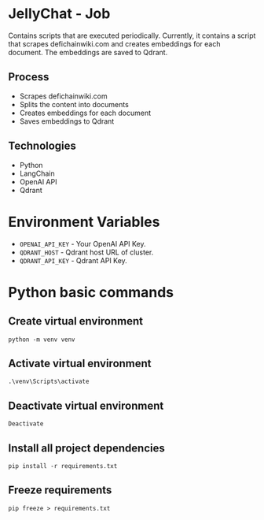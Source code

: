 # JellyChat - Job

Contains scripts that are executed periodically. Currently, it contains a script that scrapes defichainwiki.com and creates embeddings for each document. The embeddings are saved to Qdrant.

## Process

- Scrapes defichainwiki.com
- Splits the content into documents
- Creates embeddings for each document
- Saves embeddings to Qdrant

## Technologies

- Python
- LangChain
- OpenAI API
- Qdrant

# Environment Variables

- `OPENAI_API_KEY` - Your OpenAI API Key.
- `QDRANT_HOST` - Qdrant host URL of cluster.
- `QDRANT_API_KEY` - Qdrant API Key.

# Python basic commands

## Create virtual environment

```
python -m venv venv
```

## Activate virtual environment

```
.\venv\Scripts\activate
```

## Deactivate virtual environment

```
Deactivate
```

## Install all project dependencies

```
pip install -r requirements.txt
```

## Freeze requirements

```
pip freeze > requirements.txt
```
